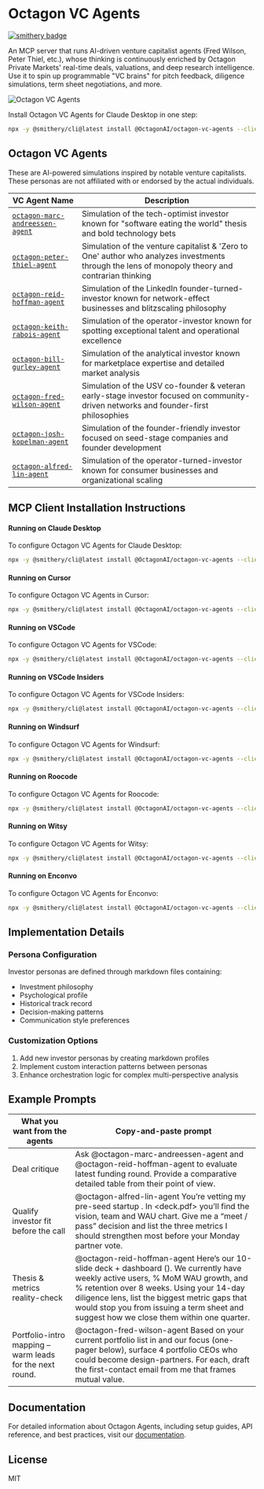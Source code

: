 # Octagon VC Agents

[![smithery badge](https://smithery.ai/badge/@OctagonAI/octagon-vc-agents)](https://smithery.ai/server/@OctagonAI/octagon-vc-agents)

An MCP server that runs AI-driven venture capitalist agents (Fred Wilson, Peter Thiel, etc.), whose thinking is continuously enriched by Octagon Private Markets' real-time deals, valuations, and deep research intelligence. Use it to spin up programmable "VC brains" for pitch feedback, diligence simulations, term sheet negotiations, and more.

![Octagon VC Agents](https://docs.octagonagents.com/octagon-vc-agents.png)

Install Octagon VC Agents for Claude Desktop in one step:
```bash
npx -y @smithery/cli@latest install @OctagonAI/octagon-vc-agents --client claude
```

## Octagon VC Agents

These are AI-powered simulations inspired by notable venture capitalists. These personas are not affiliated with or endorsed by the actual individuals.

| VC Agent Name | Description |
|------------|-------------|
| [`octagon-marc-andreessen-agent`](src/octagon_vc_agents/investors/marc_andreessen.md) | Simulation of the tech-optimist investor known for "software eating the world" thesis and bold technology bets |
| [`octagon-peter-thiel-agent`](src/octagon_vc_agents/investors/peter_thiel.md) | Simulation of the venture capitalist & 'Zero to One' author who analyzes investments through the lens of monopoly theory and contrarian thinking |
| [`octagon-reid-hoffman-agent`](src/octagon_vc_agents/investors/reid_hoffman.md) | Simulation of the LinkedIn founder-turned-investor known for network-effect businesses and blitzscaling philosophy |
| [`octagon-keith-rabois-agent`](src/octagon_vc_agents/investors/keith_rabois.md) | Simulation of the operator-investor known for spotting exceptional talent and operational excellence |
| [`octagon-bill-gurley-agent`](src/octagon_vc_agents/investors/bill_gurley.md) | Simulation of the analytical investor known for marketplace expertise and detailed market analysis |
| [`octagon-fred-wilson-agent`](src/octagon_vc_agents/investors/fred_wilson.md) | Simulation of the USV co-founder & veteran early-stage investor focused on community-driven networks and founder-first philosophies |
| [`octagon-josh-kopelman-agent`](src/octagon_vc_agents/investors/josh_kopelman.md) | Simulation of the founder-friendly investor focused on seed-stage companies and founder development |
| [`octagon-alfred-lin-agent`](src/octagon_vc_agents/investors/alfred_lin.md) | Simulation of the operator-turned-investor known for consumer businesses and organizational scaling |

## MCP Client Installation Instructions

#### Running on Claude Desktop
To configure Octagon VC Agents for Claude Desktop:

```bash
npx -y @smithery/cli@latest install @OctagonAI/octagon-vc-agents --client claude
```

#### Running on Cursor
To configure Octagon VC Agents in Cursor:

```bash
npx -y @smithery/cli@latest install @OctagonAI/octagon-vc-agents --client cursor
```

#### Running on VSCode
To configure Octagon VC Agents for VSCode:

```bash
npx -y @smithery/cli@latest install @OctagonAI/octagon-vc-agents --client vscode
```

#### Running on VSCode Insiders
To configure Octagon VC Agents for VSCode Insiders:

```bash
npx -y @smithery/cli@latest install @OctagonAI/octagon-vc-agents --client vscode-insiders
```

#### Running on Windsurf
To configure Octagon VC Agents for Windsurf:

```bash
npx -y @smithery/cli@latest install @OctagonAI/octagon-vc-agents --client windsurf
```

#### Running on Roocode
To configure Octagon VC Agents for Roocode:

```bash
npx -y @smithery/cli@latest install @OctagonAI/octagon-vc-agents --client roocode
```

#### Running on Witsy
To configure Octagon VC Agents for Witsy:

```bash
npx -y @smithery/cli@latest install @OctagonAI/octagon-vc-agents --client witsy
```

#### Running on Enconvo
To configure Octagon VC Agents for Enconvo:

```bash
npx -y @smithery/cli@latest install @OctagonAI/octagon-vc-agents --client enconvo
```

## Implementation Details

### Persona Configuration

Investor personas are defined through markdown files containing:
- Investment philosophy
- Psychological profile
- Historical track record
- Decision-making patterns
- Communication style preferences

### Customization Options

1. Add new investor personas by creating markdown profiles
2. Implement custom interaction patterns between personas
3. Enhance orchestration logic for complex multi-perspective analysis

## Example Prompts

| What you want from the agents | Copy-and-paste prompt |
|------------|-------------|
| Deal critique | Ask @octagon-marc-andreessen-agent and @octagon-reid-hoffman-agent to evaluate <company website> latest funding round. Provide a comparative detailed table from their point of view. | 
| Qualify investor fit before the call | @octagon-alfred-lin-agent  You’re vetting my pre-seed startup <one-sentence pitch>.  In <deck.pdf> you’ll find the vision, team and WAU chart.  Give me a “meet / pass” decision and list the three metrics I should strengthen most before your Monday partner vote. |
| Thesis & metrics reality-check |  @octagon-reid-hoffman-agent  Here’s our 10-slide deck + dashboard (<docs>).  We currently have <X> weekly active users, <Y>% MoM WAU growth, and <Z>% retention over 8 weeks.  Using your 14-day diligence lens, list the biggest metric gaps that would stop you from issuing a term sheet and suggest how we close them within one quarter. |
| Portfolio-intro mapping – warm leads for the next round. | @octagon-fred-wilson-agent  Based on your current portfolio list in <data> and our focus (one-pager below), surface 4 portfolio CEOs who could become design-partners.  For each, draft the first-contact email from me that frames mutual value. |

## Documentation

For detailed information about Octagon Agents, including setup guides, API reference, and best practices, visit our [documentation](https://docs.octagonagents.com).

## License
MIT

